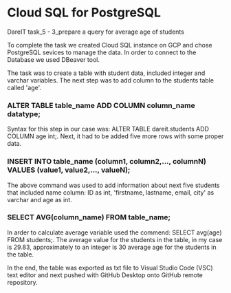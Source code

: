 # Cloud SQL for PostgreSQL
DareIT task_5 - 3_prepare a query for average age of students

To complete the task we created Cloud SQL instance on GCP and chose PostgreSQL sevices to manage the data. In order to connect to the Database we used DBeaver tool.

The task was to create a table with student data, included integer and varchar variables. The next step was to add column to the students table called 'age'. 

### ALTER TABLE table_name ADD COLUMN column_name datatype;
Syntax for this step in our case was: ALTER TABLE dareit.students ADD COLUMN age int;. Next, it had to be added five more rows with some proper data. 

### INSERT INTO table_name (column1, column2,..., columnN) VALUES (value1, value2,..., valueN);
The above command was used to add information about next five students that included name column: ID as int, 'firstname, lastname, email, city' as varchar and age as int.

### SELECT AVG(column_name) FROM table_name;

In arder to calculate average variable used the commend: SELECT avg(age) FROM students;. The average value for the students in the table, in my case is 29.83, approximately to an integer is 30 average age for the students in the table.

In the end, the table was exported as txt file to Visual Studio Code (VSC) text editor and next pushed with GitHub Desktop onto GitHub remote repository.